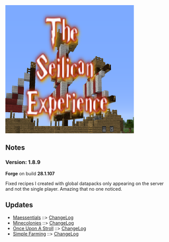 ![The Seilican Experience](https://github.com/kreezxil/the-seilican-experience/blob/master/images/theseilicanexpience.png)

## Notes
### Version: 1.8.9
**Forge** on build **28.1.107**

Fixed recipes I created with global datapacks only appearing on the server and not the single player. Amazing that no one noticed.

## Updates
- [Maessentials](https://www.curseforge.com/minecraft/mc-mods/maessentials) ::> [ChangeLog](https://www.curseforge.com/minecraft/mc-mods/maessentials/files/2843699)
- [Minecolonies](https://www.curseforge.com/minecraft/mc-mods/minecolonies) ::> [ChangeLog](https://www.curseforge.com/minecraft/mc-mods/minecolonies/files/2843471)
- [Once Upon A Stroll](https://www.curseforge.com/minecraft/mc-mods/once-upon-a-stroll) ::> [ChangeLog](https://www.curseforge.com/minecraft/mc-mods/once-upon-a-stroll/files/2843777)
- [Simple Farming](https://www.curseforge.com/minecraft/mc-mods/simple-farming) ::> [ChangeLog](https://www.curseforge.com/minecraft/mc-mods/simple-farming/files/2843634)
